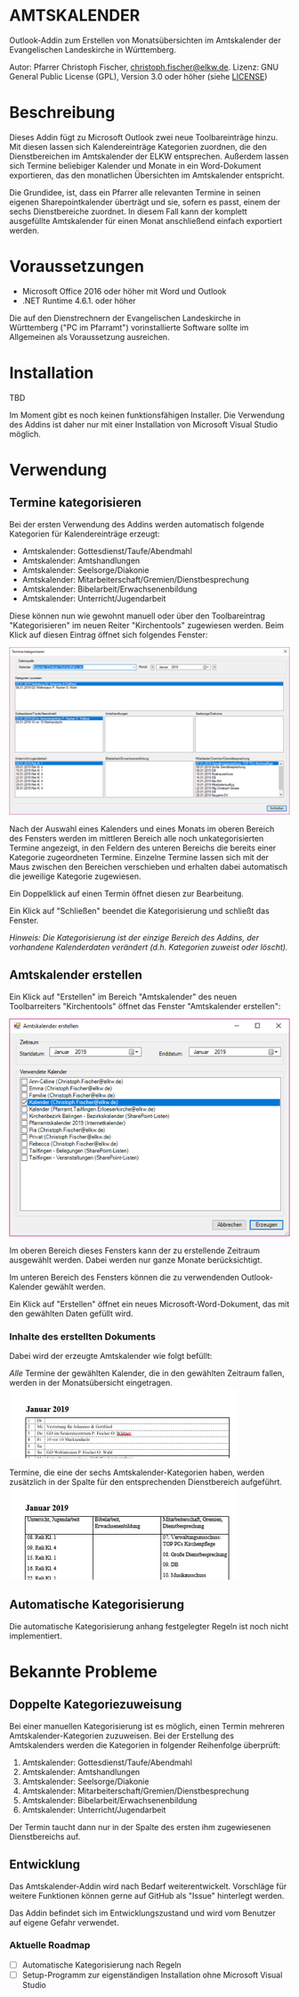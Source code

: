 ﻿AMTSKALENDER
============

Outlook-Addin zum Erstellen von Monatsübersichten im Amtskalender der Evangelischen Landeskirche in Württemberg.

Autor: Pfarrer Christoph Fischer, christoph.fischer@elkw.de.
Lizenz: GNU General Public License (GPL), Version 3.0 oder höher (siehe [LICENSE](LICENSE))

# Beschreibung
Dieses Addin fügt zu Microsoft Outlook zwei neue Toolbareinträge hinzu. Mit diesen lassen sich 
Kalendereinträge Kategorien zuordnen, die den Dienstbereichen im Amtskalender der ELKW entsprechen. 
Außerdem lassen sich Termine beliebiger Kalender und Monate in ein Word-Dokument exportieren, das den
monatlichen Übersichten im Amtskalender entspricht.

Die Grundidee, ist, dass ein Pfarrer alle relevanten Termine in seinen eigenen Sharepointkalender überträgt
und sie, sofern es passt, einem der sechs Dienstbereiche zuordnet. In diesem Fall kann der komplett 
ausgefüllte Amtskalender für einen Monat anschließend einfach exportiert werden.

# Voraussetzungen
- Microsoft Office 2016 oder höher mit Word und Outlook
- .NET Runtime 4.6.1. oder höher

Die auf den Dienstrechnern der Evangelischen Landeskirche in Württemberg ("PC im Pfarramt") 
vorinstallierte Software sollte im Allgemeinen als Voraussetzung ausreichen.

# Installation
TBD

Im Moment gibt es noch keinen funktionsfähigen Installer. Die 
Verwendung des Addins ist daher nur mit einer Installation von
Microsoft Visual Studio möglich.

# Verwendung

## Termine kategorisieren
Bei der ersten Verwendung des Addins werden automatisch folgende
Kategorien für Kalendereinträge erzeugt:

- Amtskalender: Gottesdienst/Taufe/Abendmahl
- Amtskalender: Amtshandlungen
- Amtskalender: Seelsorge/Diakonie
- Amtskalender: Mitarbeiterschaft/Gremien/Dienstbesprechung
- Amtskalender: Bibelarbeit/Erwachsenenbildung
- Amtskalender: Unterricht/Jugendarbeit

Diese können nun wie gewohnt manuell oder über den 
Toolbareintrag "Kategorisieren" im neuen Reiter "Kirchentools" 
zugewiesen werden. Beim Klick auf diesen Eintrag öffnet sich 
folgendes Fenster:

![Dialog "Termine kategorisieren"](docs/images/DlgCategorize.png)

Nach der Auswahl eines Kalenders und eines Monats im oberen Bereich
des Fensters werden im mittleren Bereich alle noch unkategorisierten
Termine angezeigt, in den Feldern des unteren Bereichs die bereits
einer Kategorie zugeordneten Termine. Einzelne Termine lassen sich
mit der Maus zwischen den Bereichen verschieben und erhalten dabei
automatisch die jeweilige Kategorie zugewiesen.

Ein Doppelklick auf einen Termin öffnet diesen zur Bearbeitung.

Ein Klick auf "Schließen" beendet die Kategorisierung und schließt
das Fenster.

*_Hinweis:_ Die Kategorisierung ist der einzige Bereich des Addins, der 
vorhandene Kalenderdaten verändert (d.h. Kategorien zuweist oder
löscht).*

## Amtskalender erstellen

Ein Klick auf "Erstellen" im Bereich "Amtskalender" des neuen 
Toolbarreiters "Kirchentools" öffnet das Fenster "Amtskalender erstellen":

![Dialog "Amtskalender erstellen"](docs/images/DlgCreateCalendarReport.png)

Im oberen Bereich dieses Fensters kann der zu erstellende
Zeitraum ausgewählt werden. Dabei werden nur ganze Monate berücksichtigt.

Im unteren Bereich des Fensters können die zu verwendenden
Outlook-Kalender gewählt werden. 

Ein Klick auf "Erstellen" öffnet ein neues Microsoft-Word-Dokument,
das mit den gewählten Daten gefüllt wird.

### Inhalte des erstellten Dokuments

Dabei wird der erzeugte Amtskalender wie folgt befüllt:

*Alle* Termine der gewählten Kalender, die in den gewählten Zeitraum  fallen, werden in der Monatsübersicht eingetragen. ![Monthly Table](docs/images/MonthlyTable.png)

Termine, die eine der sechs Amtskalender-Kategorien haben, werden zusätzlich in der Spalte für den entsprechenden Dienstbereich aufgeführt.
![Topical Table](docs/images/TopicalTable.png)

## Automatische Kategorisierung
Die automatische Kategorisierung anhang festgelegter Regeln
ist noch nicht implementiert.

# Bekannte Probleme

## Doppelte Kategoriezuweisung
Bei einer manuellen Kategorisierung ist es möglich, einen Termin
mehreren Amtskalender-Kategorien zuzuweisen. Bei der Erstellung des
Amtskalenders werden die Kategorien in folgender Reihenfolge 
überprüft: 

1. Amtskalender: Gottesdienst/Taufe/Abendmahl
1. Amtskalender: Amtshandlungen
1. Amtskalender: Seelsorge/Diakonie
1. Amtskalender: Mitarbeiterschaft/Gremien/Dienstbesprechung
1. Amtskalender: Bibelarbeit/Erwachsenenbildung
1. Amtskalender: Unterricht/Jugendarbeit


Der Termin taucht dann nur in der Spalte des ersten ihm zugewiesenen
Dienstbereichs auf.

## Entwicklung
Das Amtskalender-Addin wird nach Bedarf weiterentwickelt. Vorschläge
für weitere Funktionen können gerne auf GitHub als "Issue" hinterlegt
werden.

Das Addin befindet sich im Entwicklungszustand und wird vom
Benutzer auf eigene Gefahr verwendet. 

### Aktuelle Roadmap
- [ ] Automatische Kategorisierung nach Regeln
- [ ] Setup-Programm zur eigenständigen Installation ohne Microsoft Visual Studio